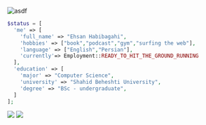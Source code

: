 ![asdf](header1.gif)
```php
$status = [
  'me' => [
    'full_name' => "Ehsan Habibagahi",
    'hobbies' => ["book","podcast","gym","surfing the web"],
    'language' => ["English","Persian"],
    'currently'=> Employment::READY_TO_HIT_THE_GROUND_RUNNING
  ],
  'education' => [
    'major' => "Computer Science",
    'university' => "Shahid Beheshti University",
    'degree' => "BSc - undergraduate",
  ]
];
```
[![](https://github-profile-trophy.vercel.app/?username=ehsan-habibagahi&theme=tokyonight&title=Experience,Commits,Followers,PullRequest,Stars,Repositories)](#)
[![](https://komarev.com/ghpvc/?username=Ehsan-Habibagahi&color=2ac3de&label=PROFILE+VIEWS&style=for-the-badge)](#)
